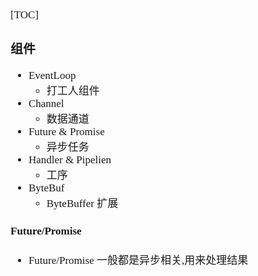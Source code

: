 <span  style="font-family: Simsun,serif; font-size: 17px; ">

[TOC]

### 组件

- EventLoop
    - 打工人组件
- Channel
    - 数据通道
- Future & Promise
    - 异步任务
- Handler & Pipelien
    - 工序
- ByteBuf
    - ByteBuffer 扩展

#### Future/Promise

- Future/Promise 一般都是异步相关,用来处理结果

</span>